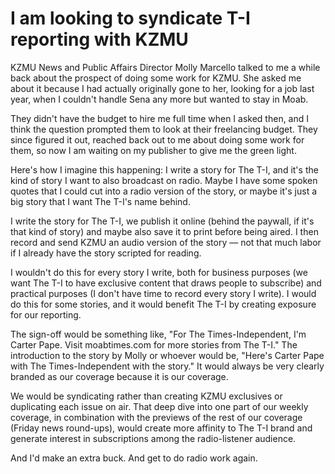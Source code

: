 # I am looking to syndicate T-I reporting with KZMU

KZMU News and Public Affairs Director Molly Marcello talked to me a while back about the prospect of doing some work for KZMU. She asked me about it because I had actually originally gone to her, looking for a job last year, when I couldn't handle Sena any more but wanted to stay in Moab.

They didn't have the budget to hire me full time when I asked then, and I think the question prompted them to look at their freelancing budget. They since figured it out, reached back out to me about doing some work for them, so now I am waiting on my publisher to give me the green light.

Here's how I imagine this happening: I write a story for The T-I, and it's the kind of story I want to also broadcast on radio. Maybe I have some spoken quotes that I could cut into a radio version of the story, or maybe it's just a big story that I want The T-I's name behind.

I write the story for The T-I, we publish it online (behind the paywall, if it's that kind of story) and maybe also save it to print before being aired. I then record and send KZMU an audio version of the story — not that much labor if I already have the story scripted for reading.

I wouldn't do this for every story I write, both for business purposes (we want The T-I to have exclusive content that draws people to subscribe) and practical purposes (I don't have time to record every story I write). I would do this for some stories, and it would benefit The T-I by creating exposure for our reporting.

The sign-off would be something like, "For The Times-Independent, I'm Carter Pape. Visit moabtimes.com for more stories from The T-I." The introduction to the story by Molly or whoever would be, "Here's Carter Pape with The Times-Independent with the story." It would always be very clearly branded as our coverage because it is our coverage.

We would be syndicating rather than creating KZMU exclusives or duplicating each issue on air. That deep dive into one part of our weekly coverage, in combination with the previews of the rest of our coverage (Friday news round-ups), would create more affinity to The T-I brand and generate interest in subscriptions among the radio-listener audience.

And I'd make an extra buck. And get to do radio work again.
